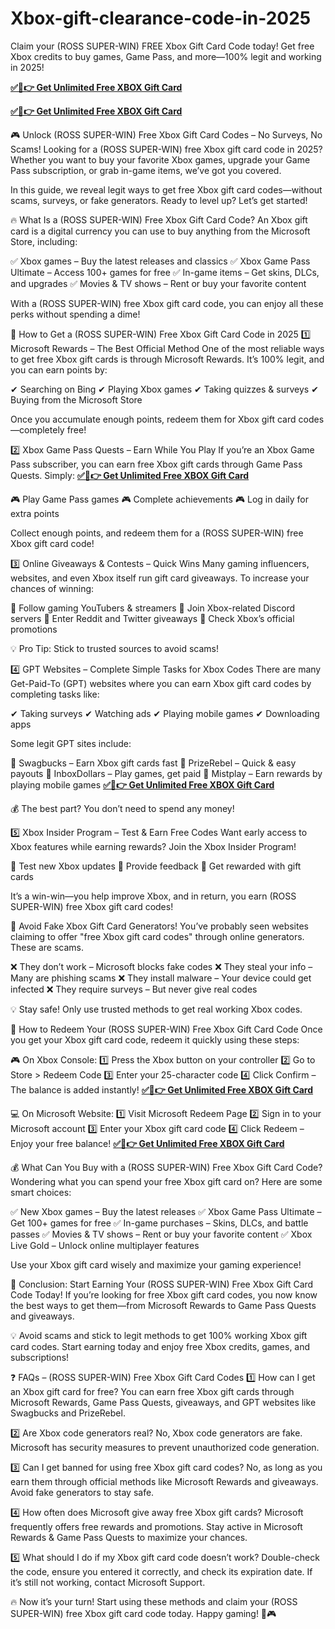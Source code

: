 # Xbox-gift-clearance-code-in-2025
Claim your (ROSS SUPER-WIN) FREE Xbox Gift Card Code today! Get free Xbox credits to buy games, Game Pass, and more—100% legit and working in 2025!

**[✅🔴👉 Get Unlimited Free XBOX Gift Card](https://code-thesis.com/all-gift-card)** 

**[✅🔴👉 Get Unlimited Free XBOX Gift Card](https://code-thesis.com/all-gift-card)** 

🎮 Unlock (ROSS SUPER-WIN) Free Xbox Gift Card Codes – No Surveys, No Scams!
Looking for a (ROSS SUPER-WIN) free Xbox gift card code in 2025? Whether you want to buy your favorite Xbox games, upgrade your Game Pass subscription, or grab in-game items, we’ve got you covered.

In this guide, we reveal legit ways to get free Xbox gift card codes—without scams, surveys, or fake generators. Ready to level up? Let’s get started!

🔥 What Is a (ROSS SUPER-WIN) Free Xbox Gift Card Code?
An Xbox gift card is a digital currency you can use to buy anything from the Microsoft Store, including:

✅ Xbox games – Buy the latest releases and classics
✅ Xbox Game Pass Ultimate – Access 100+ games for free
✅ In-game items – Get skins, DLCs, and upgrades
✅ Movies & TV shows – Rent or buy your favorite content

With a (ROSS SUPER-WIN) free Xbox gift card code, you can enjoy all these perks without spending a dime!

🎯 How to Get a (ROSS SUPER-WIN) Free Xbox Gift Card Code in 2025
1️⃣ Microsoft Rewards – The Best Official Method
One of the most reliable ways to get free Xbox gift cards is through Microsoft Rewards. It’s 100% legit, and you can earn points by:

✔ Searching on Bing
✔ Playing Xbox games
✔ Taking quizzes & surveys
✔ Buying from the Microsoft Store

Once you accumulate enough points, redeem them for Xbox gift card codes—completely free!

2️⃣ Xbox Game Pass Quests – Earn While You Play
If you’re an Xbox Game Pass subscriber, you can earn free Xbox gift cards through Game Pass Quests. Simply:
**[✅🔴👉 Get Unlimited Free XBOX Gift Card](https://code-thesis.com/all-gift-card)** 


🎮 Play Game Pass games
🎮 Complete achievements
🎮 Log in daily for extra points

Collect enough points, and redeem them for a (ROSS SUPER-WIN) free Xbox gift card code!

3️⃣ Online Giveaways & Contests – Quick Wins
Many gaming influencers, websites, and even Xbox itself run gift card giveaways. To increase your chances of winning:

🔹 Follow gaming YouTubers & streamers
🔹 Join Xbox-related Discord servers
🔹 Enter Reddit and Twitter giveaways
🔹 Check Xbox’s official promotions

💡 Pro Tip: Stick to trusted sources to avoid scams!

4️⃣ GPT Websites – Complete Simple Tasks for Xbox Codes
There are many Get-Paid-To (GPT) websites where you can earn Xbox gift card codes by completing tasks like:

✔ Taking surveys
✔ Watching ads
✔ Playing mobile games
✔ Downloading apps

Some legit GPT sites include:

🔹 Swagbucks – Earn Xbox gift cards fast
🔹 PrizeRebel – Quick & easy payouts
🔹 InboxDollars – Play games, get paid
🔹 Mistplay – Earn rewards by playing mobile games
**[✅🔴👉 Get Unlimited Free XBOX Gift Card](https://code-thesis.com/all-gift-card)** 



💰 The best part? You don’t need to spend any money!

5️⃣ Xbox Insider Program – Test & Earn Free Codes
Want early access to Xbox features while earning rewards? Join the Xbox Insider Program!

💎 Test new Xbox updates
💎 Provide feedback
💎 Get rewarded with gift cards

It’s a win-win—you help improve Xbox, and in return, you earn (ROSS SUPER-WIN) free Xbox gift card codes!

🚨 Avoid Fake Xbox Gift Card Generators!
You’ve probably seen websites claiming to offer "free Xbox gift card codes" through online generators. These are scams.

❌ They don’t work – Microsoft blocks fake codes
❌ They steal your info – Many are phishing scams
❌ They install malware – Your device could get infected
❌ They require surveys – But never give real codes

💡 Stay safe! Only use trusted methods to get real working Xbox codes.

🔑 How to Redeem Your (ROSS SUPER-WIN) Free Xbox Gift Card Code
Once you get your Xbox gift card code, redeem it quickly using these steps:

🎮 On Xbox Console:
1️⃣ Press the Xbox button on your controller
2️⃣ Go to Store > Redeem Code
3️⃣ Enter your 25-character code
4️⃣ Click Confirm – The balance is added instantly!
**[✅🔴👉 Get Unlimited Free XBOX Gift Card](https://code-thesis.com/all-gift-card)** 

💻 On Microsoft Website:
1️⃣ Visit Microsoft Redeem Page
2️⃣ Sign in to your Microsoft account
3️⃣ Enter your Xbox gift card code
4️⃣ Click Redeem – Enjoy your free balance!
**[✅🔴👉 Get Unlimited Free XBOX Gift Card](https://code-thesis.com/all-gift-card)** 


💰 What Can You Buy with a (ROSS SUPER-WIN) Free Xbox Gift Card Code?
Wondering what you can spend your free Xbox gift card on? Here are some smart choices:

✅ New Xbox games – Buy the latest releases
✅ Xbox Game Pass Ultimate – Get 100+ games for free
✅ In-game purchases – Skins, DLCs, and battle passes
✅ Movies & TV shows – Rent or buy your favorite content
✅ Xbox Live Gold – Unlock online multiplayer features

Use your Xbox gift card wisely and maximize your gaming experience!

🎉 Conclusion: Start Earning Your (ROSS SUPER-WIN) Free Xbox Gift Card Code Today!
If you’re looking for free Xbox gift card codes, you now know the best ways to get them—from Microsoft Rewards to Game Pass Quests and giveaways.

💡 Avoid scams and stick to legit methods to get 100% working Xbox gift card codes. Start earning today and enjoy free Xbox credits, games, and subscriptions!

❓ FAQs – (ROSS SUPER-WIN) Free Xbox Gift Card Codes
1️⃣ How can I get an Xbox gift card for free?
You can earn free Xbox gift cards through Microsoft Rewards, Game Pass Quests, giveaways, and GPT websites like Swagbucks and PrizeRebel.

2️⃣ Are Xbox code generators real?
No, Xbox code generators are fake. Microsoft has security measures to prevent unauthorized code generation.

3️⃣ Can I get banned for using free Xbox gift card codes?
No, as long as you earn them through official methods like Microsoft Rewards and giveaways. Avoid fake generators to stay safe.

4️⃣ How often does Microsoft give away free Xbox gift cards?
Microsoft frequently offers free rewards and promotions. Stay active in Microsoft Rewards & Game Pass Quests to maximize your chances.

5️⃣ What should I do if my Xbox gift card code doesn’t work?
Double-check the code, ensure you entered it correctly, and check its expiration date. If it’s still not working, contact Microsoft Support.

🔥 Now it’s your turn! Start using these methods and claim your (ROSS SUPER-WIN) free Xbox gift card code today. Happy gaming! 🚀🎮
